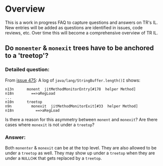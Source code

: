 <!--
Copyright (c) 2000, 2018 IBM Corp. and others

This program and the accompanying materials are made available under
the terms of the Eclipse Public License 2.0 which accompanies this
distribution and is available at https://www.eclipse.org/legal/epl-2.0/
or the Apache License, Version 2.0 which accompanies this distribution and
is available at https://www.apache.org/licenses/LICENSE-2.0.

This Source Code may also be made available under the following
Secondary Licenses when the conditions for such availability set
forth in the Eclipse Public License, v. 2.0 are satisfied: GNU
General Public License, version 2 with the GNU Classpath
Exception [1] and GNU General Public License, version 2 with the
OpenJDK Assembly Exception [2].

[1] https://www.gnu.org/software/classpath/license.html
[2] http://openjdk.java.net/legal/assembly-exception.html

SPDX-License-Identifier: EPL-2.0 OR Apache-2.0 OR GPL-2.0 WITH Classpath-exception-2.0 OR LicenseRef-GPL-2.0 WITH Assembly-exception
-->

# Overview

This is a work in progress FAQ to capture questions and answers on TR's IL.
New entries will be added as questions are identified in issues, code reviews,
etc.  Over time this will become a comprehensive overview of TR IL.

## Do `monenter` & `monexit` trees have to be anchored to a 'treetop'?

### Detailed question:
From [issue 475](https://github.com/eclipse/openj9/issues/475):
A log of `java/lang/StringBuffer.length()I` shows:
```
n13n      monent  jitMethodMonitorEntry[#178  helper Method]
n18n        ==>aRegLoad
...
n10n      treetop
n9n         monexit  jitMethodMonitorExit[#33  helper Method]
n18n          ==>aRegLoad
```
Is there a reason for this asymmetry between `monent` and `monexit`? Are there cases where `monexit` is not under a `treetop`?

### Answer:
Both `monenter` & `monexit` can be at the top level.  They are also allowed to be under a `treetop` as well.
They may show up under a `treetop` when they are under a `NULLCHK` that gets replaced by a `treetop`.


